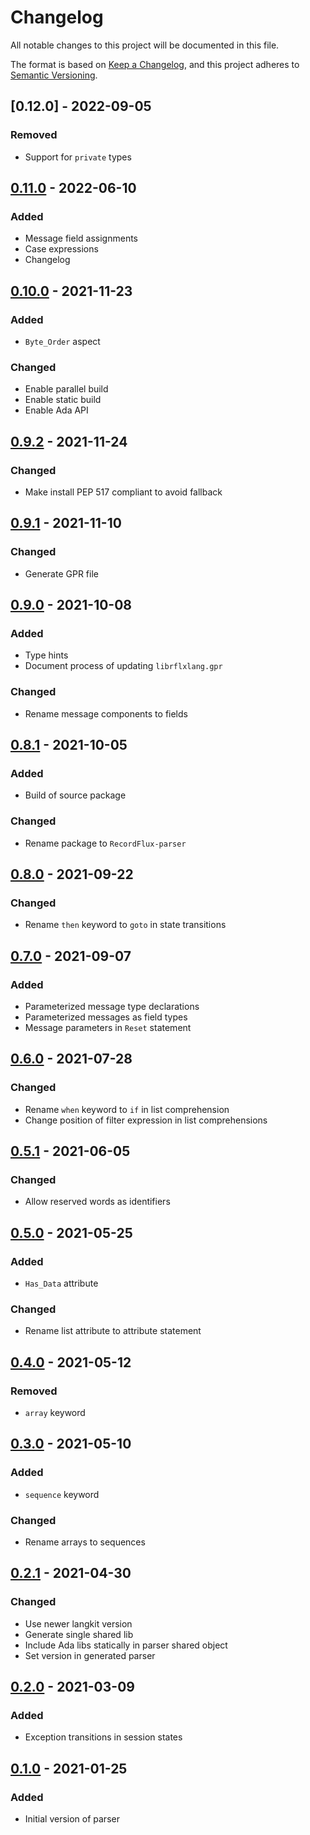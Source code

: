 # Changelog

All notable changes to this project will be documented in this file.

The format is based on [Keep a Changelog](https://keepachangelog.com/en/1.0.0/),
and this project adheres to [Semantic Versioning](https://semver.org/spec/v2.0.0.html).

## [0.12.0] - 2022-09-05

### Removed

- Support for `private` types


## [0.11.0] - 2022-06-10

### Added

- Message field assignments
- Case expressions
- Changelog

## [0.10.0] - 2021-11-23

### Added

- `Byte_Order` aspect

### Changed

- Enable parallel build
- Enable static build
- Enable Ada API

## [0.9.2] - 2021-11-24

### Changed

- Make install PEP 517 compliant to avoid fallback

## [0.9.1] - 2021-11-10

### Changed

- Generate GPR file

## [0.9.0] - 2021-10-08

### Added

- Type hints
- Document process of updating `librflxlang.gpr`

### Changed

- Rename message components to fields

## [0.8.1] - 2021-10-05

### Added

- Build of source package

### Changed

- Rename package to `RecordFlux-parser`

## [0.8.0] - 2021-09-22

### Changed

- Rename `then` keyword to `goto` in state transitions

## [0.7.0] - 2021-09-07

### Added

- Parameterized message type declarations
- Parameterized messages as field types
- Message parameters in `Reset` statement

## [0.6.0] - 2021-07-28

### Changed

- Rename `when` keyword to `if` in list comprehension
- Change position of filter expression in list comprehensions

## [0.5.1] - 2021-06-05

### Changed

- Allow reserved words as identifiers

## [0.5.0] - 2021-05-25

### Added

- `Has_Data` attribute

### Changed

- Rename list attribute to attribute statement

## [0.4.0] - 2021-05-12

### Removed

- `array` keyword

## [0.3.0] - 2021-05-10

### Added

- `sequence` keyword

### Changed

- Rename arrays to sequences

## [0.2.1] - 2021-04-30

### Changed

- Use newer langkit version
- Generate single shared lib
- Include Ada libs statically in parser shared object
- Set version in generated parser

## [0.2.0] - 2021-03-09

### Added

- Exception transitions in session states

## [0.1.0] - 2021-01-25

### Added

- Initial version of parser

[Unreleased]: https://github.com/Componolit/RecordFlux-parser/compare/v0.11.0...HEAD
[0.11.0]: https://github.com/Componolit/RecordFlux-parser/compare/v0.10.0...v0.11.0
[0.10.0]: https://github.com/Componolit/RecordFlux-parser/compare/v0.9.2...v0.10.0
[0.9.2]: https://github.com/Componolit/RecordFlux-parser/compare/v0.9.1...v0.9.2
[0.9.1]: https://github.com/Componolit/RecordFlux-parser/compare/v0.9.0...v0.9.1
[0.9.0]: https://github.com/Componolit/RecordFlux-parser/compare/v0.8.1...v0.9.0
[0.8.1]: https://github.com/Componolit/RecordFlux-parser/compare/v0.8.0...v0.8.1
[0.8.0]: https://github.com/Componolit/RecordFlux-parser/compare/v0.7.0...v0.8.0
[0.7.0]: https://github.com/Componolit/RecordFlux-parser/compare/v0.6.0...v0.7.0
[0.6.0]: https://github.com/Componolit/RecordFlux-parser/compare/v0.5.1...v0.6.0
[0.5.1]: https://github.com/Componolit/RecordFlux-parser/compare/v0.5.0...v0.5.1
[0.5.0]: https://github.com/Componolit/RecordFlux-parser/compare/v0.4.0...v0.5.0
[0.4.0]: https://github.com/Componolit/RecordFlux-parser/compare/v0.3.0...v0.4.0
[0.3.0]: https://github.com/Componolit/RecordFlux-parser/compare/v0.2.1...v0.3.0
[0.2.1]: https://github.com/Componolit/RecordFlux-parser/compare/v0.2.0...v0.2.1
[0.2.0]: https://github.com/Componolit/RecordFlux-parser/compare/v0.1.0...v0.2.0
[0.1.0]: https://github.com/Componolit/RecordFlux-parser/releases/tag/v0.1.0
